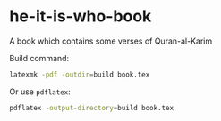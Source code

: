 # he-it-is-who-book
A book which contains some verses of Quran-al-Karim

Build command: 
```bash
latexmk -pdf -outdir=build book.tex
```

Or use `pdflatex`:
```bash
pdflatex -output-directory=build book.tex
```